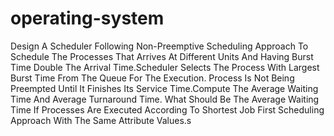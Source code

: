 # operating-system
Design A Scheduler Following Non-Preemptive Scheduling Approach To Schedule 
The Processes That Arrives At Different Units And Having Burst Time Double 
The Arrival Time.Scheduler Selects The Process With Largest Burst Time From
The Queue For The Execution. Process Is Not Being Preempted Until It Finishes
Its Service Time.Compute The Average Waiting Time And Average Turnaround Time. 
What Should Be The Average Waiting Time If Processes Are Executed According
To Shortest Job First Scheduling Approach With The Same Attribute Values.s


